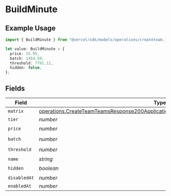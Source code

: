 # BuildMinute

## Example Usage

```typescript
import { BuildMinute } from "@vercel/sdk/models/operations/createteam.js";

let value: BuildMinute = {
  price: 15.95,
  batch: 1454.50,
  threshold: 7791.11,
  hidden: false,
};
```

## Fields

| Field                                                                                                                                                                                                  | Type                                                                                                                                                                                                   | Required                                                                                                                                                                                               | Description                                                                                                                                                                                            |
| ------------------------------------------------------------------------------------------------------------------------------------------------------------------------------------------------------ | ------------------------------------------------------------------------------------------------------------------------------------------------------------------------------------------------------ | ------------------------------------------------------------------------------------------------------------------------------------------------------------------------------------------------------ | ------------------------------------------------------------------------------------------------------------------------------------------------------------------------------------------------------ |
| `matrix`                                                                                                                                                                                               | [operations.CreateTeamTeamsResponse200ApplicationJSONResponseBodyBillingInvoiceItemsMatrix](../../models/operations/createteamteamsresponse200applicationjsonresponsebodybillinginvoiceitemsmatrix.md) | :heavy_minus_sign:                                                                                                                                                                                     | N/A                                                                                                                                                                                                    |
| `tier`                                                                                                                                                                                                 | *number*                                                                                                                                                                                               | :heavy_minus_sign:                                                                                                                                                                                     | N/A                                                                                                                                                                                                    |
| `price`                                                                                                                                                                                                | *number*                                                                                                                                                                                               | :heavy_check_mark:                                                                                                                                                                                     | N/A                                                                                                                                                                                                    |
| `batch`                                                                                                                                                                                                | *number*                                                                                                                                                                                               | :heavy_check_mark:                                                                                                                                                                                     | N/A                                                                                                                                                                                                    |
| `threshold`                                                                                                                                                                                            | *number*                                                                                                                                                                                               | :heavy_check_mark:                                                                                                                                                                                     | N/A                                                                                                                                                                                                    |
| `name`                                                                                                                                                                                                 | *string*                                                                                                                                                                                               | :heavy_minus_sign:                                                                                                                                                                                     | N/A                                                                                                                                                                                                    |
| `hidden`                                                                                                                                                                                               | *boolean*                                                                                                                                                                                              | :heavy_check_mark:                                                                                                                                                                                     | N/A                                                                                                                                                                                                    |
| `disabledAt`                                                                                                                                                                                           | *number*                                                                                                                                                                                               | :heavy_minus_sign:                                                                                                                                                                                     | N/A                                                                                                                                                                                                    |
| `enabledAt`                                                                                                                                                                                            | *number*                                                                                                                                                                                               | :heavy_minus_sign:                                                                                                                                                                                     | N/A                                                                                                                                                                                                    |